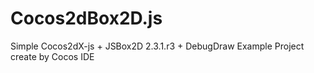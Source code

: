 Cocos2dBox2D.js
===============

Simple Cocos2dX-js + JSBox2D 2.3.1.r3 + DebugDraw Example
Project create by Cocos IDE
